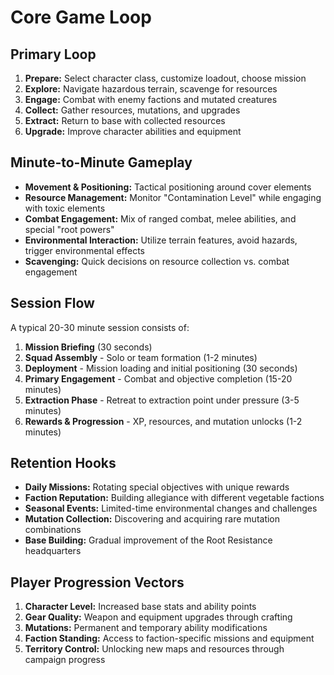 # Core Game Loop

## Primary Loop
1. **Prepare:** Select character class, customize loadout, choose mission
2. **Explore:** Navigate hazardous terrain, scavenge for resources
3. **Engage:** Combat with enemy factions and mutated creatures
4. **Collect:** Gather resources, mutations, and upgrades
5. **Extract:** Return to base with collected resources
6. **Upgrade:** Improve character abilities and equipment

## Minute-to-Minute Gameplay
- **Movement & Positioning:** Tactical positioning around cover elements
- **Resource Management:** Monitor "Contamination Level" while engaging with toxic elements
- **Combat Engagement:** Mix of ranged combat, melee abilities, and special "root powers"
- **Environmental Interaction:** Utilize terrain features, avoid hazards, trigger environmental effects
- **Scavenging:** Quick decisions on resource collection vs. combat engagement

## Session Flow
A typical 20-30 minute session consists of:
1. **Mission Briefing** (30 seconds)
2. **Squad Assembly** - Solo or team formation (1-2 minutes)
3. **Deployment** - Mission loading and initial positioning (30 seconds)
4. **Primary Engagement** - Combat and objective completion (15-20 minutes)
5. **Extraction Phase** - Retreat to extraction point under pressure (3-5 minutes)
6. **Rewards & Progression** - XP, resources, and mutation unlocks (1-2 minutes)

## Retention Hooks
- **Daily Missions:** Rotating special objectives with unique rewards
- **Faction Reputation:** Building allegiance with different vegetable factions
- **Seasonal Events:** Limited-time environmental changes and challenges
- **Mutation Collection:** Discovering and acquiring rare mutation combinations
- **Base Building:** Gradual improvement of the Root Resistance headquarters

## Player Progression Vectors
1. **Character Level:** Increased base stats and ability points
2. **Gear Quality:** Weapon and equipment upgrades through crafting
3. **Mutations:** Permanent and temporary ability modifications
4. **Faction Standing:** Access to faction-specific missions and equipment
5. **Territory Control:** Unlocking new maps and resources through campaign progress